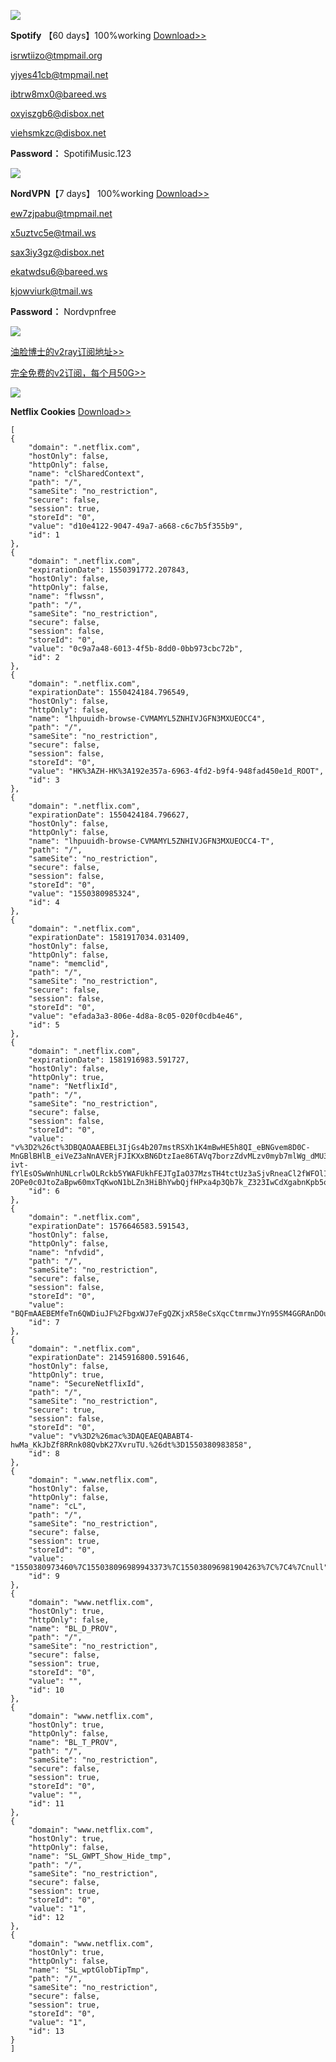 

![](https://telegra.ph/file/d21c05eb07565dc1f634f.png)

**Spotify** 【60 days】100%working  [Download>>](https://www.spotify.com/us/download/windows/)

isrwtiizo@tmpmail.org

yjyes41cb@tmpmail.net

ibtrw8mx0@bareed.ws

oxyiszgb6@disbox.net

viehsmkzc@disbox.net

**Password：** SpotifiMusic.123

![](https://telegra.ph/file/3412135d5842db01a6c18.png)

**NordVPN**【7 days】 100%working  [Download>>](https://downloads.nordcdn.com/apps/windows/10/NordVPN/latest/NordVPNSetup.exe)

ew7zjpabu@tmpmail.net

x5uztvc5e@tmail.ws

sax3iy3gz@disbox.net

ekatwdsu6@bareed.ws

kjowviurk@tmail.ws

**Password：** Nordvpnfree


![](https://telegra.ph/file/da3af9a3058e23a306b67.jpg)

[油脸博士的v2ray订阅地址>>](https://youlianboshi.netlify.com/)

[完全免费的v2订阅，每个月50G>>](https://v2fast.tk/cart.php)

![](https://telegra.ph/file/2a869fc770abc5b6d4636.jpg)

**Netflix Cookies**  [Download>>](https://chrome.google.com/webstore/detail/editthiscookie/fngmhnnpilhplaeedifhccceomclgfbg)

```
[
{
    "domain": ".netflix.com",
    "hostOnly": false,
    "httpOnly": false,
    "name": "clSharedContext",
    "path": "/",
    "sameSite": "no_restriction",
    "secure": false,
    "session": true,
    "storeId": "0",
    "value": "d10e4122-9047-49a7-a668-c6c7b5f355b9",
    "id": 1
},
{
    "domain": ".netflix.com",
    "expirationDate": 1550391772.207843,
    "hostOnly": false,
    "httpOnly": false,
    "name": "flwssn",
    "path": "/",
    "sameSite": "no_restriction",
    "secure": false,
    "session": false,
    "storeId": "0",
    "value": "0c9a7a48-6013-4f5b-8dd0-0bb973cbc72b",
    "id": 2
},
{
    "domain": ".netflix.com",
    "expirationDate": 1550424184.796549,
    "hostOnly": false,
    "httpOnly": false,
    "name": "lhpuuidh-browse-CVMAMYL5ZNHIVJGFN3MXUEOCC4",
    "path": "/",
    "sameSite": "no_restriction",
    "secure": false,
    "session": false,
    "storeId": "0",
    "value": "HK%3AZH-HK%3A192e357a-6963-4fd2-b9f4-948fad450e1d_ROOT",
    "id": 3
},
{
    "domain": ".netflix.com",
    "expirationDate": 1550424184.796627,
    "hostOnly": false,
    "httpOnly": false,
    "name": "lhpuuidh-browse-CVMAMYL5ZNHIVJGFN3MXUEOCC4-T",
    "path": "/",
    "sameSite": "no_restriction",
    "secure": false,
    "session": false,
    "storeId": "0",
    "value": "1550380985324",
    "id": 4
},
{
    "domain": ".netflix.com",
    "expirationDate": 1581917034.031409,
    "hostOnly": false,
    "httpOnly": false,
    "name": "memclid",
    "path": "/",
    "sameSite": "no_restriction",
    "secure": false,
    "session": false,
    "storeId": "0",
    "value": "efada3a3-806e-4d8a-8c05-020f0cdb4e46",
    "id": 5
},
{
    "domain": ".netflix.com",
    "expirationDate": 1581916983.591727,
    "hostOnly": false,
    "httpOnly": true,
    "name": "NetflixId",
    "path": "/",
    "sameSite": "no_restriction",
    "secure": false,
    "session": false,
    "storeId": "0",
    "value": "v%3D2%26ct%3DBQAOAAEBEL3IjGs4b207mstRSXh1K4mBwHE5h8QI_eBNGvem8D0C-MnGBlBHlB_eiVeZ3aNnAVERjFJIKXxBN6DtzIae86TAVq7borzZdvMLzv0myb7mlWg_dMU3XuKky_uyMKRljCmTtEYIi3R0ZHDUhmBK0qXljaxbVD2lbMKbfwGu_SSOhSnE-ivt-fYlEsOSwWnhUNLcrlwOLRckb5YWAFUkhFEJTgIaO37MzsTH4tctUz3aSjvRneaCl2fWFOlI62kc91UigvZFWiS6l1l76fE52xbWtgV8LpMQckM9egsPHWRdNSSUk0CIdLPRDsUgkSUJBnQkuRLL7c6KyWgtZGCTEFjP_or5c_K0Yi4fD2fYHwxrf9NOyatvaIr3P6skcMAE5wHbDn3XZbLPctiADXLA5ITGFnLMREGakFdyRwh_GG9Zw1FXV4E0HyqSNgAhWR47nyt6HYhrzrY9B0SNSNCTfD6pAqV_CEZwqEOkXQ5uHURoHnbrT7FNC5CdDJcwRCJCpFcYeVir49kZhrC-2OPe0c0JtoZaBpw60mxTqKwoN1bLZn3HiBhYwbQjfHPxa4p3Qb7k_Z323IwCdXgabnKpb5ouSX4dEOCoUEQ_IUXTzj8Btcw.%26bt%3Ddbl%26ch%3DAQEAEAABABR70hmZWtE0BXtw885KHScsFY9KLkbagAo.%26mac%3DAQEAEAABABTPidketZjmnT4dB1wRH6KQGVJ9ckieAUc.",
    "id": 6
},
{
    "domain": ".netflix.com",
    "expirationDate": 1576646583.591543,
    "hostOnly": false,
    "httpOnly": false,
    "name": "nfvdid",
    "path": "/",
    "sameSite": "no_restriction",
    "secure": false,
    "session": false,
    "storeId": "0",
    "value": "BQFmAAEBEMfeTn6QWDiuJF%2FbgxWJ7eFgQZKjxR58eCsXqcCtmrmwJYn95SM4GGRAnDOuG1%2B52Br7VOjXJXfuQeRC4hKs13L%2FoyRaWahA3wbJszkmfXHpwrlRuB%2Fudiq80%2FdY2Xwveab0GqvnyyUuRnHptcU46HY5",
    "id": 7
},
{
    "domain": ".netflix.com",
    "expirationDate": 2145916800.591646,
    "hostOnly": false,
    "httpOnly": true,
    "name": "SecureNetflixId",
    "path": "/",
    "sameSite": "no_restriction",
    "secure": true,
    "session": false,
    "storeId": "0",
    "value": "v%3D2%26mac%3DAQEAEQABABT4-hwMa_KkJbZf8RRnk08QvbK27XvruTU.%26dt%3D1550380983858",
    "id": 8
},
{
    "domain": ".www.netflix.com",
    "hostOnly": false,
    "httpOnly": false,
    "name": "cL",
    "path": "/",
    "sameSite": "no_restriction",
    "secure": false,
    "session": true,
    "storeId": "0",
    "value": "1550380973460%7C155038096989943373%7C155038096981904263%7C%7C4%7Cnull",
    "id": 9
},
{
    "domain": "www.netflix.com",
    "hostOnly": true,
    "httpOnly": false,
    "name": "BL_D_PROV",
    "path": "/",
    "sameSite": "no_restriction",
    "secure": false,
    "session": true,
    "storeId": "0",
    "value": "",
    "id": 10
},
{
    "domain": "www.netflix.com",
    "hostOnly": true,
    "httpOnly": false,
    "name": "BL_T_PROV",
    "path": "/",
    "sameSite": "no_restriction",
    "secure": false,
    "session": true,
    "storeId": "0",
    "value": "",
    "id": 11
},
{
    "domain": "www.netflix.com",
    "hostOnly": true,
    "httpOnly": false,
    "name": "SL_GWPT_Show_Hide_tmp",
    "path": "/",
    "sameSite": "no_restriction",
    "secure": false,
    "session": true,
    "storeId": "0",
    "value": "1",
    "id": 12
},
{
    "domain": "www.netflix.com",
    "hostOnly": true,
    "httpOnly": false,
    "name": "SL_wptGlobTipTmp",
    "path": "/",
    "sameSite": "no_restriction",
    "secure": false,
    "session": true,
    "storeId": "0",
    "value": "1",
    "id": 13
}
]
```
